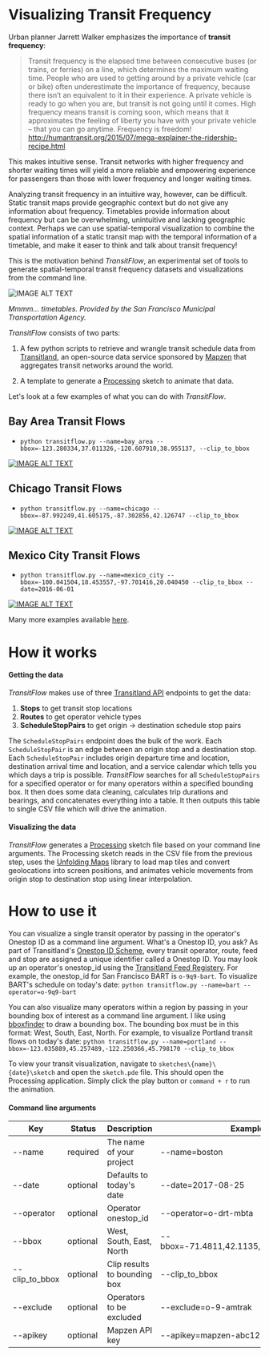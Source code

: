 # Visualizing Transit Frequency

Urban planner Jarrett Walker emphasizes the importance of **transit frequency**:

> Transit frequency is the elapsed time between consecutive buses (or trains, or ferries) on a line, which determines the maximum waiting time.  People who are used to getting around by a private vehicle (car or bike) often underestimate the importance of frequency, because there isn’t an equivalent to it in their experience.  A private vehicle is ready to go when you are, but transit is not going until it comes.  High frequency means transit is coming soon, which means that it approximates the feeling of liberty you have with your private vehicle – that you can go anytime.  Frequency is freedom! http://humantransit.org/2015/07/mega-explainer-the-ridership-recipe.html

This makes intuitive sense. Transit networks with higher frequency and shorter waiting times will yield a more reliable and empowering experience for passengers than those with lower frequency and longer waiting times.

Analyzing transit frequency in an intuitive way, however, can be difficult. Static transit maps provide geographic context but do not give any information about frequency. Timetables provide information about frequency but can be overwhelming, unintuitive and lacking geographic context. Perhaps we can use spatial-temporal visualization to combine the spatial information of a static transit map with the temporal information of a timetable, and make it easer to think and talk about transit frequency!

This is the motivation behind *TransitFlow*, an experimental set of tools to generate spatial-temporal transit frequency datasets and visualizations from the command line.

![IMAGE ALT TEXT](http://i.imgur.com/cMDfgkQ.png)

*Mmmm... timetables. Provided by the San Francisco Municipal Transportation Agency.*

*TransitFlow* consists of two parts:
  1) A few python scripts to retrieve and wrangle transit schedule data from [Transitland](https://transit.land/), an open-source data service sponsored by [Mapzen](mapzen.com) that aggregates transit networks around the world.

  2) A template to generate a [Processing](processing.org) sketch to animate that data.

Let's look at a few examples of what you can do with *TransitFlow*.

## Bay Area Transit Flows

- `python transitflow.py --name=bay_area --bbox=-123.280334,37.011326,-120.607910,38.955137, --clip_to_bbox`

[![IMAGE ALT TEXT](http://i.imgur.com/ol8rMTM.png)](https://vimeo.com/226987064 "Bay Area Transit Flows")

## Chicago Transit Flows

- `python transitflow.py --name=chicago --bbox=-87.992249,41.605175,-87.302856,42.126747 --clip_to_bbox`

[![IMAGE ALT TEXT](http://i.imgur.com/pH7AwgB.png)](https://vimeo.com/230857619 "Chicago Transit Flows")

## Mexico City Transit Flows

- `python transitflow.py --name=mexico_city --bbox=-100.041504,18.453557,-97.701416,20.040450 --clip_to_bbox --date=2016-06-01`

[![IMAGE ALT TEXT](http://i.imgur.com/OAAXmAY.png)](https://vimeo.com/231107441 "Mexico City Transit Flows")

Many more examples available [here](https://vimeopro.com/willgeary/transit-flows).

# How it works

#### Getting the data

*TransitFlow* makes use of three [Transitland API](https://transit.land/documentation/datastore/api-endpoints.html) endpoints to get the data:

1) **Stops** to get transit stop locations
2) **Routes** to get operator vehicle types
3) **ScheduleStopPairs** to get origin -> destination schedule stop pairs

The `ScheduleStopPairs` endpoint does the bulk of the work. Each `ScheduleStopPair` is an edge between an origin stop and a destination stop. Each `ScheduleStopPair` includes origin departure time and location, destination arrival time and location, and a service calendar which tells you which days a trip is possible. *TransitFlow* searches for all `ScheduleStopPairs` for a specified operator or for many operators within a specified bounding box. It then does some data cleaning, calculates trip durations and bearings, and concatenates everything into a table. It then outputs this table to single CSV file which will drive the animation.

#### Visualizing the data

*TransitFlow* generates a [Processing](https://processing.org/) sketch file based on your command line arguments.
The Processing sketch reads in the CSV file from the previous step, uses the [Unfolding Maps](http://unfoldingmaps.org/) library to load map tiles and convert geolocations into screen positions, and animates vehicle movements from origin stop to destination stop using linear interpolation.

# How to use it

You can visualize a single transit operator by passing in the operator's Onestop ID as a command line argument. What's a Onestop ID, you ask? As part of Transitland's [Onestop ID  Scheme](https://transit.land/documentation/onestop-id-scheme/), every transit operator, route, feed and stop are assigned a unique identifier called a Onestop ID. You may look up an operator's onestop_id using the [Transitland Feed Registery](https://transit.land/feed-registry/). For example, the onestop_id for San Francisco BART is `o-9q9-bart`. To visualize BART's schedule on today's date: `python transitflow.py --name=bart --operator=o-9q9-bart`

You can also visualize many operators within a region by passing in your bounding box of interest as a command line argument. I like using [bboxfinder](http://bboxfinder.com/) to draw a bounding box. The bounding box must be in this format: West, South, East, North. For example, to visualize Portland transit flows on today's date:  `python transitflow.py --name=portland --bbox=-123.035889,45.257489,-122.250366,45.798170 --clip_to_bbox`

To view your transit visualization, navigate to `sketches\{name}\{date}\sketch` and open the `sketch.pde` file. This should open the Processing application. Simply click the play button or `command + r` to run the animation.

#### Command line arguments

**Key**|**Status**|**Description**|**Example**
-----|-----|-----|-----
--name|required|The name of your project|--name=boston
--date|optional|Defaults to today's date|--date=2017-08-25
--operator|optional|Operator onestop_id|--operator=o-drt-mbta
--bbox|optional|West, South, East, North| --bbox=-71.4811,42.1135,-70.6709,42.6157
--clip\_to\_bbox|optional|Clip results to bounding box|--clip\_to\_bbox
--exclude|optional|Operators to be excluded|--exclude=o-9-amtrak
--apikey|optional|Mapzen API key|--apikey=mapzen-abc1234
